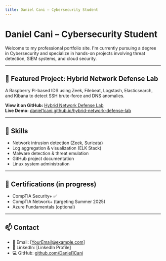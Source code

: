 ```yaml
---
title: Daniel Cani – Cybersecurity Student
---
```


# Daniel Cani – Cybersecurity Student

Welcome to my professional portfolio site. I'm currently pursuing a degree in Cybersecurity and specialize in hands-on projects involving threat detection, SIEM systems, and cloud security.

---

## 🔧 Featured Project: Hybrid Network Defense Lab

A Raspberry Pi-based IDS using Zeek, Filebeat, Logstash, Elasticsearch, and Kibana to detect SSH brute-force and DNS anomalies.

**View it on GitHub:** [Hybrid Network Defense Lab](https://github.com/Daniel1Cani/hybrid-network-defense-lab)  
**Live Demo:** [daniel1cani.github.io/hybrid-network-defense-lab](https://daniel1cani.github.io/hybrid-network-defense-lab)

---

## 💼 Skills

- Network intrusion detection (Zeek, Suricata)
- Log aggregation & visualization (ELK Stack)
- Malware detection & threat emulation
- GitHub project documentation
- Linux system administration

---

## 📃 Certifications (in progress)

- CompTIA Security+ ✅  
- CompTIA Network+ (targeting Summer 2025)  
- Azure Fundamentals (optional)

---

## 📫 Contact

- 📧 Email: [YourEmail@example.com]
- 💼 LinkedIn: [LinkedIn Profile]
- 💻 GitHub: [github.com/Daniel1Cani](https://github.com/Daniel1Cani)
